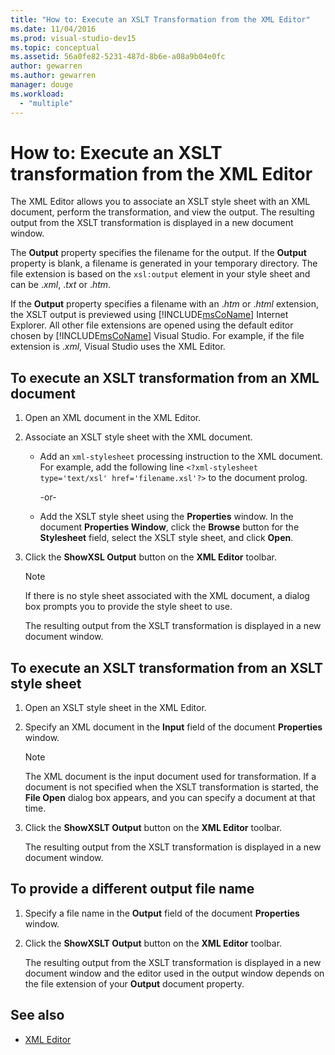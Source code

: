 ```yaml
---
title: "How to: Execute an XSLT Transformation from the XML Editor"
ms.date: 11/04/2016
ms.prod: visual-studio-dev15
ms.topic: conceptual
ms.assetid: 56a0fe82-5231-487d-8b6e-a08a9b04e0fc
author: gewarren
ms.author: gewarren
manager: douge
ms.workload:
  - "multiple"
---
```

# How to: Execute an XSLT transformation from the XML Editor

The XML Editor allows you to associate an XSLT style sheet with an XML document, perform the transformation, and view the output. The resulting output from the XSLT transformation is displayed in a new document window.

The **Output** property specifies the filename for the output. If the **Output** property is blank, a filename is generated in your temporary directory. The file extension is based on the `xsl:output` element in your style sheet and can be .*xml*, .*txt* or .*htm*.

If the **Output** property specifies a filename with an .*htm* or .*html* extension, the XSLT output is previewed using [!INCLUDE[msCoName](../xml-tools/includes/msconame_md.md)] Internet Explorer. All other file extensions are opened using the default editor chosen by [!INCLUDE[msCoName](../xml-tools/includes/msconame_md.md)] Visual Studio. For example, if the file extension is .*xml*, Visual Studio uses the XML Editor.

## To execute an XSLT transformation from an XML document

1.  Open an XML document in the XML Editor.

2.  Associate an XSLT style sheet with the XML document.

    -   Add an `xml-stylesheet` processing instruction to the XML document. For example, add the following line `<?xml-stylesheet type='text/xsl' href='filename.xsl'?>` to the document prolog.

         -or-

    -   Add the XSLT style sheet using the **Properties** window. In the document **Properties Window**, click the **Browse** button for the **Stylesheet** field, select the XSLT style sheet, and click **Open**.

3.  Click the **ShowXSL Output** button on the **XML Editor** toolbar.

    > [!NOTE]
    > If there is no style sheet associated with the XML document, a dialog box prompts you to provide the style sheet to use.
    >
    >  The resulting output from the XSLT transformation is displayed in a new document window.

## To execute an XSLT transformation from an XSLT style sheet

1.  Open an XSLT style sheet in the XML Editor.

2.  Specify an XML document in the **Input** field of the document **Properties** window.

    > [!NOTE]
    > The XML document is the input document used for transformation. If a document is not specified when the XSLT transformation is started, the **File Open** dialog box appears, and you can specify a document at that time.

3.  Click the **ShowXSLT Output** button on the **XML Editor** toolbar.

     The resulting output from the XSLT transformation is displayed in a new document window.

## To provide a different output file name

1.  Specify a file name in the **Output** field of the document **Properties** window.

2.  Click the **ShowXSLT Output** button on the **XML Editor** toolbar.

     The resulting output from the XSLT transformation is displayed in a new document window and the editor used in the output window depends on the file extension of your **Output** document property.

## See also

- [XML Editor](../xml-tools/xml-editor.md)
